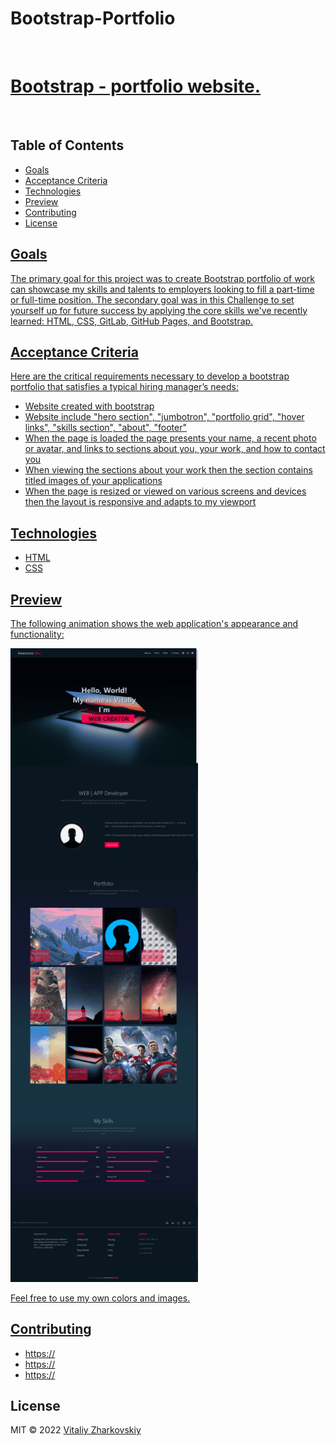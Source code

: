 # Bootstrap-Portfolio

<br>
<h1><a href="https://vitaliyzhark.github.io/Bootstrap-Portfolio/"> Bootstrap - portfolio website.</a></h1>
<br>
<h2>Table of Contents</h2>

<ul>
  <li><a href="#Goals">Goals</li>
  <li><a href="#Acceptance Criteria">Acceptance Criteria</li>
  <li><a href="#Technologies">Technologies</li>
  <li><a href="#Preview">Preview</li>
  <li><a href="#Contributing">Contributing</li>
  <li><a href="#License">License</li>
</ul>

<h2 id="Goals">Goals</h2>
<p>The primary goal for this project was to create Bootstrap portfolio of work can showcase my skills and talents to employers looking to fill a part-time or full-time position. The secondary goal was in this Challenge to set yourself up for future success by applying the core skills we've recently learned: HTML, CSS, GitLab, GitHub Pages, and Bootstrap.</p>

<h2 id="Acceptance Criteria">Acceptance Criteria</h2>
<text>Here are the critical requirements necessary to develop a bootstrap portfolio that satisfies a typical hiring manager’s needs:</text>
<ul>
  <li>Website created with bootstrap</li>
  <li>Website include "hero section", "jumbotron", "portfolio grid", "hover links", "skills section", "about", "footer"</li>
  <li>When the page is loaded the page presents your name, a recent photo or avatar, and links to sections about you, your work, and how to contact you</li>
  <li>When viewing the sections about your work then the section contains titled images of your applications</li>
  <li>When the page is resized or viewed on various screens and devices then the layout is responsive and adapts to my viewport</li>
</ul>

<h2 id="Technologies">Technologies</h2>
<ul>
  <li>HTML</li>
  <li>CSS</li>
</ul>

<h2 id="Preview">Preview</h2>
<p>The following animation shows the web application's appearance and functionality:</p>
<img width="300px" height="auto" src="https://github.com/VitaliyZhark/Bootstrap-Portfolio/blob/main/images/Bootstrap Portfolio Website-min.png">
<p>Feel free to use my own colors and images.</p>

<h2 id="Contributing">Contributing</h2>
<ul>
  <li><a href="https://github.com/">https://</a></li>
  <li><a href="https://github.com/">https://</a></li>
  <li><a href="https://github.com/">https://</a></li>
</ul>

<h2 id="License">License</h2>
<p> MIT &copy; 2022 <a href="https://github.com/VitaliyZhark/">Vitaliy Zharkovskiy</a></p>

